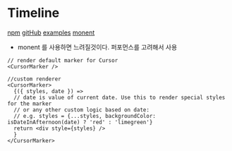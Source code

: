 # Timeline

[npm](https://www.npmjs.com/package/new-react-calendar-timeline)
[gitHub](https://github.com/namespace-ee/react-calendar-timeline)
[examples](https://github.com/namespace-ee/react-calendar-timeline/tree/master/examples)
[monent](https://dayjsjs.com/)

- monent 를 사용하면 느려질것이다.
  퍼포먼스를 고려해서 사용

<!--
Z-Index

Horizontal Lines: 30
Vertical Lines: 40
Items: 80-88 (depending on selection, dragging, etc)
Header: 90

 -->

```
// render default marker for Cursor
<CursorMarker />

//custom renderer
<CursorMarker>
  {({ styles, date }) =>
  // date is value of current date. Use this to render special styles for the marker
  // or any other custom logic based on date:
  // e.g. styles = {...styles, backgroundColor: isDateInAfternoon(date) ? 'red' : 'limegreen'}
  return <div style={styles} />
  }
</CursorMarker>
```
